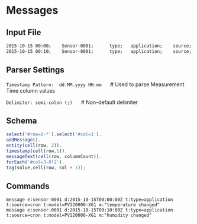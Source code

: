 # Messages

## Input File

```txt
2015-10-15 00:00;    Sensor-0001;      type;   application;    source; cron;   model;        PV120000-XG1;     temperature changed
2015-10-15 00:10;    Sensor-0001;      type;   application;    source; cron;   model;        PV120000-XG1;        humidity changed
```

## Parser Settings

`Timestamp Pattern:  dd.MM.yyyy HH:mm`      # Used to parse Measurement Time column values

`Delimiter: semi-colon (;)`      # Non-default delimiter

## Schema

```javascript
select('#row=1-*').select('#col=1').
addMessage().
entity(cell(row, 2)).
timestamp(cell(row,1)).
messageText(cell(row, columnCount)).
forEach('#col=3-8!2').
tag(value,cell(row, col + 1));
```

## Commands

```ls
message e:sensor-0001 d:2015-10-15T00:00:00Z t:type=application t:source=cron t:model=PV120000-XG1 m:"temperature changed"
message e:sensor-0001 d:2015-10-15T00:10:00Z t:type=application t:source=cron t:model=PV120000-XG1 m:"humidity changed"
```
